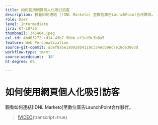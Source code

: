 ```yaml
---
title: 如何使用網頁個人化吸引訪客
description: 觀看如何連結 [!DNL Marketo] 至數位廣告LaunchPoint合作夥伴。
role: User
level: Intermediate
jira: KT-10726
thumbnail: 345404.jpeg
exl-id: 4bd03272-cd14-43b7-9bbb-ef1cd9c3b0a5
feature: Web Personalization
source-git-commit: a3ef8abe1a0928b4119c334ecb96c7e18d63803d
workflow-type: tm+mt
source-wordcount: '38'
ht-degree: 0%

---
```


# 如何使用網頁個人化吸引訪客

觀看如何連結[!DNL Marketo]至數位廣告LaunchPoint合作夥伴。

>[!VIDEO](https://video.tv.adobe.com/v/345404/?quality=12&learn=on){transcript=true}
